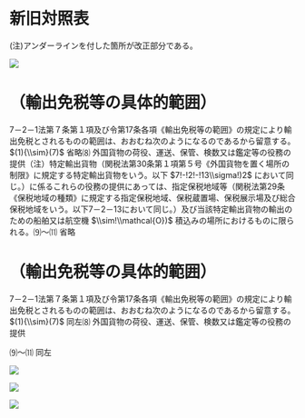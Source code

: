 # 新旧対照表

(注)アンダーラインを付した箇所が改正部分である。

![](https://www.nta.go.jp/tmp/e022cb34-08fd-4972-ac1f-b4a3aedd0190/images/8ce8f3beca6877fbdd81f8e95c8804def77474fe94446c0409a11dac5d4a3cc8.jpg)

# （輸出免税等の具体的範囲）

7－2－1法第７条第１項及び令第17条各項《輸出免税等の範囲》の規定により輸出免税とされるものの範囲は、おおむね次のようになるのであるから留意する。 $(1){\\sim}(7)$ 省略⑻ 外国貨物の荷役、運送、保管、検数又は鑑定等の役務の提供（注）特定輸出貨物（関税法第30条第１項第５号《外国貨物を置く場所の制限》に規定する特定輸出貨物をいう。以下 $7!-!2!-!13\\sigma!)2$ において同じ。）に係るこれらの役務の提供にあっては、指定保税地域等（関税法第29条《保税地域の種類》に規定する指定保税地域、保税蔵置場、保税展示場及び総合保税地域をいう。以下7－2－13において同じ。）及び当該特定輸出貨物の輸出のための船舶又は航空機 $\\sim!\\mathcal{O})$ 積込みの場所におけるものに限られる。⑼～⑾ 省略

# （輸出免税等の具体的範囲）

7－2－1法第７条第１項及び令第17条各項《輸出免税等の範囲》の規定により輸出免税とされるものの範囲は、おおむね次のようになるのであるから留意する。 $(1){\\sim}(7)$ 同左⑻ 外国貨物の荷役、運送、保管、検数又は鑑定等の役務の提供

⑼～⑾ 同左

![](https://www.nta.go.jp/tmp/e022cb34-08fd-4972-ac1f-b4a3aedd0190/images/142a4f1e186796a7ee95be10d21900bd1d1a1fb33c1c16205dd8ff5e96071233.jpg)

![](https://www.nta.go.jp/tmp/e022cb34-08fd-4972-ac1f-b4a3aedd0190/images/65b6604da41d9e2231ff86ac7446e081b57be04bc219c5f8147da2e8ae105188.jpg)

![](https://www.nta.go.jp/tmp/e022cb34-08fd-4972-ac1f-b4a3aedd0190/images/99dfd20340b48f8f208267ab7447f709ad63ee2072724b4042845d57791ac2a4.jpg)